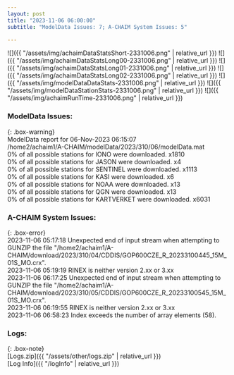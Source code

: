 ```yaml
---
layout: post
title: "2023-11-06 06:00:00"
subtitle: "ModelData Issues: 7; A-CHAIM System Issues: 5"

---
```


![]({{ "/assets/img/achaimDataStatsShort-2331006.png" | relative_url }})
![]({{ "/assets/img/achaimDataStatsLong00-2331006.png" | relative_url }})
![]({{ "/assets/img/achaimDataStatsLong01-2331006.png" | relative_url }})
![]({{ "/assets/img/achaimDataStatsLong02-2331006.png" | relative_url }})
![]({{ "/assets/img/modelDataDataStats-2331006.png" | relative_url }})
![]({{ "/assets/img/modelDataStationStats-2331006.png" | relative_url }})
![]({{ "/assets/img/achaimRunTime-2331006.png" | relative_url }})


### ModelData Issues:  
  
{: .box-warning}  
 ModelData report for 06-Nov-2023 06:15:07   
 /home2/achaim1/A-CHAIM/modelData/2023/310/06/modelData.mat   
 0% of all possible stations for IONO were downloaded. x1810   
 0% of all possible stations for JASON were downloaded. x4   
 0% of all possible stations for SENTINEL were downloaded. x1113   
 0% of all possible stations for KASI were downloaded. x6   
 0% of all possible stations for NOAA were downloaded. x13   
 0% of all possible stations for QGN were downloaded. x13   
 0% of all possible stations for KARTVERKET were downloaded. x6031   
  
### A-CHAIM System Issues:  
  
{: .box-error}  
2023-11-06 05:17:18 Unexpected end of input stream when attempting to GUNZIP the file "/home2/achaim1/A-CHAIM/download/2023/310/04/CDDIS/GOP600CZE_R_20233100445_15M_01S_MO.crx".  
2023-11-06 05:19:19 RINEX is neither version 2.xx or 3.xx  
2023-11-06 06:17:25 Unexpected end of input stream when attempting to GUNZIP the file "/home2/achaim1/A-CHAIM/download/2023/310/05/CDDIS/GOP600CZE_R_20233100545_15M_01S_MO.crx".  
2023-11-06 06:19:55 RINEX is neither version 2.xx or 3.xx  
2023-11-06 06:58:23 Index exceeds the number of array elements (58).  

### Logs:  
  
{: .box-note}  
[Logs.zip]({{ "/assets/other/logs.zip" | relative_url }})  
[Log Info]({{ "/logInfo" | relative_url }})  
